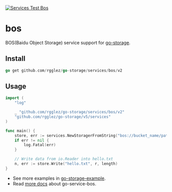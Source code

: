 [![Services Test Bos](https://github.com/rgglez/go-storage/actions/workflows/services-test-bos.yml/badge.svg)](https://github.com/rgglez/go-storage/actions/workflows/services-test-bos.yml)

# bos

BOS(Baidu Object Storage) service support for [go-storage](https://github.com/rgglez/go-storage).

## Install

```go
go get github.com/rgglez/go-storage/services/bos/v2
```

## Usage

```go
import (
	"log"

	_ "github.com/rgglez/go-storage/services/bos/v2"
	"github.com/rgglez/go-storage/v5/services"
)

func main() {
	store, err := services.NewStoragerFromString("bos://bucket_name/path/to/workdir")
	if err != nil {
		log.Fatal(err)
	}

	// Write data from io.Reader into hello.txt
	n, err := store.Write("hello.txt", r, length)
}
```

- See more examples in [go-storage-example](https://github.com/rgglez/go-storage-example).
- Read [more docs](https://beyondstorage.io/docs/go-storage/services/bos) about go-service-bos.
